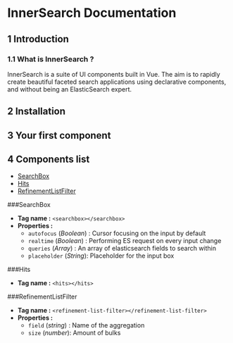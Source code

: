 # InnerSearch Documentation

## 1 Introduction
### 1.1 What is InnerSearch ?
InnerSearch is a suite of UI components built in Vue. The aim is to rapidly create beautiful faceted search applications using declarative components, and without being an ElasticSearch expert.



## 2 Installation

## 3 Your first component

## 4 Components list
- [SearchBox](###SearchBox)
- [Hits](###Hits)
- [RefinementListFilter](###RefinementListFilter)

###SearchBox

- **Tag name :** `<searchbox></searchbox>`
- **Properties :**
  - `autofocus` (_Boolean_) :  Cursor focusing on the input by default
  - `realtime` (_Boolean_) : Performing ES request on every input change 
  - `queries` (_Array_) :  An array of elasticsearch fields to search within
  - `placeholder` (_String_):  Placeholder for the input box

###Hits
- **Tag name :** `<hits></hits>`

###RefinementListFilter
- **Tag name :** `<refinement-list-filter></refinement-list-filter>`
- **Properties :**
  - `field` (_string_) : Name of the aggregation
  - `size` (_number_): Amount of bulks 


